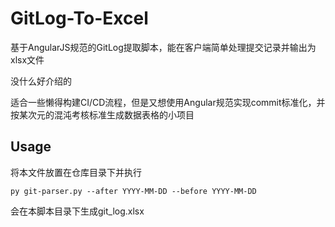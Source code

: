 # GitLog-To-Excel
基于AngularJS规范的GitLog提取脚本，能在客户端简单处理提交记录并输出为xlsx文件

没什么好介绍的

适合一些懒得构建CI/CD流程，但是又想使用Angular规范实现commit标准化，并按某次元的混沌考核标准生成数据表格的小项目

## Usage
将本文件放置在仓库目录下并执行
```
py git-parser.py --after YYYY-MM-DD --before YYYY-MM-DD
```
会在本脚本目录下生成git_log.xlsx